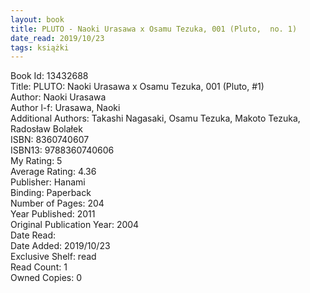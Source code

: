 ```yaml
---
layout: book
title: PLUTO - Naoki Urasawa x Osamu Tezuka, 001 (Pluto,  no. 1)
date_read: 2019/10/23
tags: książki
---
```


Book Id: 13432688<br />
Title: PLUTO: Naoki Urasawa x Osamu Tezuka, 001 (Pluto, #1)<br />
Author: Naoki Urasawa<br />
Author l-f: Urasawa, Naoki<br />
Additional Authors: Takashi Nagasaki, Osamu Tezuka, Makoto Tezuka, Radosław Bolałek<br />
ISBN: 8360740607<br />
ISBN13: 9788360740606<br />
My Rating: 5<br />
Average Rating: 4.36<br />
Publisher: Hanami<br />
Binding: Paperback<br />
Number of Pages: 204<br />
Year Published: 2011<br />
Original Publication Year: 2004<br />
Date Read: <br />
Date Added: 2019/10/23<br />
Exclusive Shelf: read<br />
Read Count: 1<br />
Owned Copies: 0<br />


